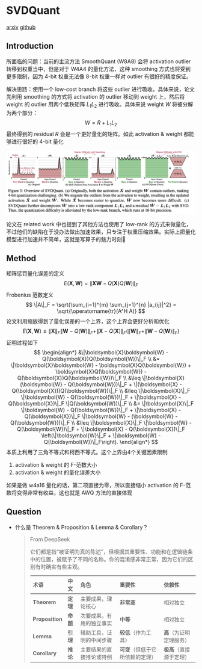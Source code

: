 # SVDQuant

[arxiv](https://arxiv.org/abs/2411.05007) [github](https://github.com/nunchaku-tech/deepcompressor)

## Introduction

所面临的问题：当前的主流方法  SmoothQuant (W8A8) 会将 activation outlier 转移到权重当中，但是对于 W4A4 的量化方法，这种 smoothing 方式也将受到更多限制，因为 4-bit 权重无法像 8-bit 权重一样对 outlier 有很好的精度保证。

解决思路：使用一个 low-cost branch 将这些 outlier 进行吸收。具体来说，论文先利用 smoothing 的方式将 activation 的 outlier 移动到 weight 上，然后将 weight 的 outlier 用两个低秩矩阵 $L_1L_2$ 进行吸收。具体来说 weight $W$ 将被分解为两个部分：
$$
W = R + L_1L_2
$$
最终得到的 residual $R$ 会是一个更好量化的矩阵。如此 activation & weight 都能够进行很好的 4-bit 量化

<img src="SVDQuant/image-20250827171801449.png" alt="image-20250827171801449" style="zoom: 67%;" />

论文在 related work 中也提到了其他方法也使用了 low-rank 的方式来做量化，不过他们的缺陷在于没办法做出加速效果，只专注于权重压缩效果。实际上把量化模型进行加速并不简单，这就是写算子的魅力时刻🫡

## Method

矩阵惩罚量化误差的定义
$$
E(\boldsymbol{X},\boldsymbol{W})=\|\boldsymbol{X}\boldsymbol{W}-Q(\boldsymbol{X})Q(\boldsymbol{W})\|_{F}
$$
Frobenius 范数定义
$$
\|A\|_F = \sqrt{\sum_{i=1}^{m} \sum_{j=1}^{n} |a_{ij}|^2} = \sqrt{\operatorname{tr}(A^H A)}
$$
论文利用缩放得到了量化误差的一个上界，这个上界会更好分析和优化
$$
E(\boldsymbol{X},\boldsymbol{W}) \leq \|\boldsymbol{X}\|_{F} \|\boldsymbol{W} - Q(\boldsymbol{W})\|_{F} + \|\boldsymbol{X} - Q(\boldsymbol{X})\|_{F} \left( \|\boldsymbol{W}\|_{F} + \|\boldsymbol{W} - Q(\boldsymbol{W})\|_{F} \right)
$$
证明过程如下
$$
\begin{align*}
&\|\boldsymbol{X}\boldsymbol{W} - Q(\boldsymbol{X})Q(\boldsymbol{W})\|_F \\
&= \|\boldsymbol{X}\boldsymbol{W} - \boldsymbol{X}Q(\boldsymbol{W}) + \boldsymbol{X}Q(\boldsymbol{W}) - Q(\boldsymbol{X})Q(\boldsymbol{W})\|_F \\
&\leq \|\boldsymbol{X}(\boldsymbol{W} - Q(\boldsymbol{W}))\|_F + \|(\boldsymbol{X} - Q(\boldsymbol{X}))Q(\boldsymbol{W})\|_F \\
&\leq \|\boldsymbol{X}\|_F \|\boldsymbol{W} - Q(\boldsymbol{W})\|_F + \|\boldsymbol{X} - Q(\boldsymbol{X})\|_F \|Q(\boldsymbol{W})\|_F \\
&= \|\boldsymbol{X}\|_F \|\boldsymbol{W} - Q(\boldsymbol{W})\|_F + \|\boldsymbol{X} - Q(\boldsymbol{X})\|_F \|\boldsymbol{W} - (\boldsymbol{W} - Q(\boldsymbol{W}))\|_F \\
&\leq \|\boldsymbol{X}\|_F \|\boldsymbol{W} - Q(\boldsymbol{W})\|_F + \|\boldsymbol{X} - Q(\boldsymbol{X})\|_F \left(\|\boldsymbol{W}\|_F + \|\boldsymbol{W} - Q(\boldsymbol{W})\|_F\right).
\end{align*}
$$
本质上利用了三角不等式和柯西不等式。这个上界由4个关键因素限制

1. activation & weight 的 F-范数大小
2. activation & weight 的量化误差大小

如果是做 w4a16 量化的话，第二项直接为零，所以直接缩小 activation 的 F-范数将变得非常有收益，这也就是 AWQ 方法的直接体现

## Question

- 什么是 Theorem & Proposition & Lemma & Corollary？

  > From DeepSeek
  >
  > 它们都是指“被证明为真的陈述”，但根据其重要性、功能和在逻辑链条中的位置，被赋予了不同的名称。你的混淆感非常正常，因为它们的区别有时确实有些主观。
  >
  > | 术语            | 中文     | 角色                     | 重要性                           | 依赖性                   |
  > | :-------------- | :------- | :----------------------- | :------------------------------- | :----------------------- |
  > | **Theorem**     | **定理** | 主要成果，理论核心       | **非常高**                       | 相对独立                 |
  > | **Proposition** | **命题** | 次要成果，有用的独立事实 | **中等**                         | 相对独立                 |
  > | **Lemma**       | **引理** | 辅助工具，证明的中间步骤 | **较低**（作为工具）             | **高**（为证明定理服务） |
  > | **Corollary**   | **推论** | 主要结果的直接推论或特例 | **可变**（但低于它所依赖的定理） | **极高**（直接源于定理） |

  